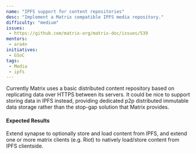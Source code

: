 ```yaml
---
name: "IPFS support for content repositories"
desc: "Implement a Matrix compatible IPFS media repository."
difficulty: "medium"
issues:
 - https://github.com/matrix-org/matrix-doc/issues/539
mentors:
 - ara4n
initiatives:
 - GSoC
tags:
 - Media
 - ipfs
---
```


Currently Matrix uses a basic distributed content repository based on
replicating data over HTTPS between its servers. It could be nice to support
storing data in IPFS instead, providing dedicated p2p distributed immutable data
storage rather than the stop-gap solution that Matrix provides.

#### Expected Results

Extend synapse to optionally store and load content from IPFS, and extend one or
more matrix clients (e.g. Riot) to natively load/store content from IPFS
clientside.